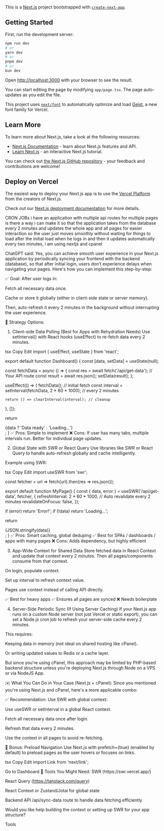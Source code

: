 This is a [Next.js](https://nextjs.org) project bootstrapped with [`create-next-app`](https://nextjs.org/docs/app/api-reference/cli/create-next-app).

## Getting Started

First, run the development server:

```bash
npm run dev
# or
yarn dev
# or
pnpm dev
# or
bun dev
```

Open [http://localhost:3000](http://localhost:3000) with your browser to see the result.

You can start editing the page by modifying `app/page.tsx`. The page auto-updates as you edit the file.

This project uses [`next/font`](https://nextjs.org/docs/app/building-your-application/optimizing/fonts) to automatically optimize and load [Geist](https://vercel.com/font), a new font family for Vercel.

## Learn More

To learn more about Next.js, take a look at the following resources:

- [Next.js Documentation](https://nextjs.org/docs) - learn about Next.js features and API.
- [Learn Next.js](https://nextjs.org/learn) - an interactive Next.js tutorial.

You can check out [the Next.js GitHub repository](https://github.com/vercel/next.js) - your feedback and contributions are welcome!

## Deploy on Vercel

The easiest way to deploy your Next.js app is to use the [Vercel Platform](https://vercel.com/new?utm_medium=default-template&filter=next.js&utm_source=create-next-app&utm_campaign=create-next-app-readme) from the creators of Next.js.

Check out our [Next.js deployment documentation](https://nextjs.org/docs/app/building-your-application/deploying) for more details.


CRON JOBs
i have an application with multiple api routes for multiple pages is there a way i can make it so that the application takes from the database every 2 minutes and updates the whole app and all pages for easier interaction so the user just moves smoothly without waiting for things to load after the initial load when he logs in and then it updates automatically every two minutes, i am using nextjs and cpanel


ChatGPT said:
Yes, you can achieve smooth user experience in your Next.js application by periodically syncing your frontend with the backend (database), so that after initial login, users don’t experience delays when navigating your pages. Here's how you can implement this step-by-step:

✅ Goal:
After user logs in:

Fetch all necessary data once.

Cache or store it globally (either in client-side state or server memory).

Then, auto-refresh it every 2 minutes in the background without interrupting the user experience.

🔧 Strategy Options:
1. Client-side Data Polling (Best for Apps with Rehydration Needs)
Use setInterval() with React hooks (useEffect) to re-fetch data every 2 minutes.

tsx
Copy
Edit
import { useEffect, useState } from 'react';

export default function Dashboard() {
  const [data, setData] = useState(null);

  const fetchData = async () => {
    const res = await fetch('/api/get-data'); // Your API route
    const result = await res.json();
    setData(result);
  };

  useEffect(() => {
    fetchData(); // initial fetch
    const interval = setInterval(fetchData, 2 * 60 * 1000); // every 2 minutes

    return () => clearInterval(interval); // cleanup
  }, []);

  return <div>{data ? 'Data ready' : 'Loading...'}</div>;
}
✅ Pros: Simple to implement
❌ Cons: If user has many tabs, multiple intervals run. Better for individual page updates.

2. Global State with SWR or React Query
Use libraries like SWR or React Query to handle auto-refresh globally and cache intelligently.

Example using SWR:

tsx
Copy
Edit
import useSWR from 'swr';

const fetcher = url => fetch(url).then(res => res.json());

export default function MyPage() {
  const { data, error } = useSWR('/api/get-data', fetcher, {
    refreshInterval: 2 * 60 * 1000, // Auto revalidate every 2 minutes
    revalidateOnFocus: false,
  });

  if (error) return 'Error!';
  if (!data) return 'Loading...';

  return <div>{JSON.stringify(data)}</div>;
}
✅ Pros: Smart caching, global deduping
✅ Best for SPAs / dashboards / apps with many pages
❌ Cons: Adds dependency, but highly efficient

3. App-Wide Context for Shared Data
Store fetched data in React Context and update that context every 2 minutes. Then all pages/components consume from that context.

On login, populate context.

Set up interval to refresh context value.

Pages use context instead of calling API directly.

✅ Best for heavy apps
✅ Ensures all pages are synced
❌ Needs boilerplate

4. Server-Side Periodic Sync (If Using Server Caching)
If your Next.js app runs on a custom Node server (not just Vercel or static export), you can set a Node.js cron job to refresh your server-side cache every 2 minutes.

This requires:

Keeping data in memory (not ideal on shared hosting like cPanel).

Or writing updated values to Redis or a cache layer.

But since you're using cPanel, this approach may be limited by PHP-based backend structure unless you're deploying Next.js through Node on a VPS or via NodeJS App.

✉️ What You Can Do in Your Case (Next.js + cPanel):
Since you mentioned you're using Next.js and cPanel, here's a more applicable combo:

✅ Recommendation:
Use SWR with global context:

Use useSWR or setInterval in a global React context.

Fetch all necessary data once after login.

Refresh that data every 2 minutes.

Use the context in all pages to avoid re-fetching.

🧠 Bonus: Preload Navigation
Use Next.js <Link> with prefetch={true} (enabled by default) to preload pages as the user hovers or focuses on links.

tsx
Copy
Edit
import Link from 'next/link';

<Link href="/dashboard" prefetch>
  Go to Dashboard
</Link>
🧰 Tools You Might Need:
SWR (https://swr.vercel.app/)

React Query (https://tanstack.com/query)

React Context or Zustand/Jotai for global state

Backend API /api/sync-data route to handle data fetching efficiently

Would you like help building the context or setting up SWR for your app structure?









Tools



